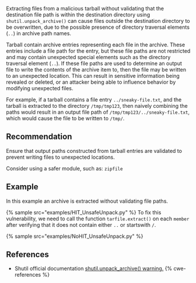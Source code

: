 Extracting files from a malicious tarball without validating that the destination file path is within the destination directory using `shutil.unpack_archive()` can cause files outside the destination directory to be overwritten, due to the possible presence of directory traversal elements (`..`) in archive path names.

Tarball contain archive entries representing each file in the archive. These entries include a file path for the entry, but these file paths are not restricted and may contain unexpected special elements such as the directory traversal element (`..`). If these file paths are used to determine an output file to write the contents of the archive item to, then the file may be written to an unexpected location. This can result in sensitive information being revealed or deleted, or an attacker being able to influence behavior by modifying unexpected files.

For example, if a tarball contains a file entry `../sneaky-file.txt`, and the tarball is extracted to the directory `/tmp/tmp123`, then naively combining the paths would result in an output file path of `/tmp/tmp123/../sneaky-file.txt`, which would cause the file to be written to `/tmp/`.


## Recommendation
Ensure that output paths constructed from tarball entries are validated to prevent writing files to unexpected locations.

Consider using a safer module, such as: `zipfile`


## Example
In this example an archive is extracted without validating file paths.

{% sample src="examples/HIT_UnsafeUnpack.py" %}
To fix this vulnerability, we need to call the function `tarfile.extract()` on each `member` after verifying that it does not contain either `..` or startswith `/`.

{% sample src="examples/NoHIT_UnsafeUnpack.py" %}

## References
* Shutil official documentation [shutil.unpack_archive() warning.](https://docs.python.org/3/library/shutil.html?highlight=unpack_archive#shutil.unpack_archive)
{% cwe-references %}
